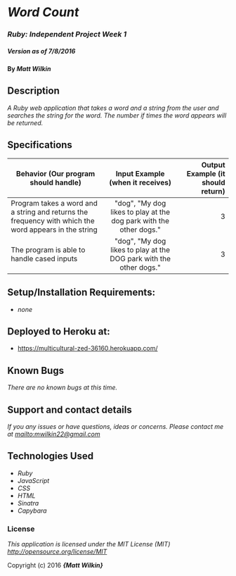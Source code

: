 # _Word Count_

### _Ruby: Independent Project Week 1_

##### _Version as of 7/8/2016_

#### By _**Matt Wilkin**_

## Description

_A Ruby web application that takes a word and a string from the user and searches the string for the word. The number if times the word appears will be returned._

## Specifications
| Behavior (Our program should handle) | Input Example (when it receives) | Output Example (it should return)|
| ------------- |:-------------:| -----:|
| Program takes a word and a string and returns the frequency with which the word appears in the string |"dog", "My dog likes to play at the dog park with the other dogs."| 3|
| The program is able to handle cased inputs| "dog", "My dog likes to play at the DOG park with the other dogs." | 3 |

## Setup/Installation Requirements:

* _none_

## Deployed to Heroku at:

* <https://multicultural-zed-36160.herokuapp.com/>

## Known Bugs

_There are no known bugs at this time._

## Support and contact details

_If you any issues or have questions, ideas or concerns.  Please contact me at <mailto:mwilkin22@gmail.com>_

## Technologies Used

* _Ruby_
* _JavaScript_
* _CSS_
* _HTML_
* _Sinatra_
* _Capybara_

### License

*This application is licensed under the MIT License (MIT) <http://opensource.org/license/MIT>*

Copyright (c) 2016 **_{Matt Wilkin}_**
